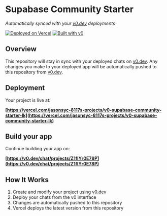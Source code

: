 # Supabase Community Starter

*Automatically synced with your [v0.dev](https://v0.dev) deployments*

[![Deployed on Vercel](https://img.shields.io/badge/Deployed%20on-Vercel-black?style=for-the-badge&logo=vercel)](https://vercel.com/jasonsyc-8117s-projects/v0-supabase-community-starter-lk)
[![Built with v0](https://img.shields.io/badge/Built%20with-v0.dev-black?style=for-the-badge)](https://v0.dev/chat/projects/Z1fIYr0E78P)

## Overview

This repository will stay in sync with your deployed chats on [v0.dev](https://v0.dev).
Any changes you make to your deployed app will be automatically pushed to this repository from [v0.dev](https://v0.dev).

## Deployment

Your project is live at:

**[https://vercel.com/jasonsyc-8117s-projects/v0-supabase-community-starter-lk](https://vercel.com/jasonsyc-8117s-projects/v0-supabase-community-starter-lk)**

## Build your app

Continue building your app on:

**[https://v0.dev/chat/projects/Z1fIYr0E78P](https://v0.dev/chat/projects/Z1fIYr0E78P)**

## How It Works

1. Create and modify your project using [v0.dev](https://v0.dev)
2. Deploy your chats from the v0 interface
3. Changes are automatically pushed to this repository
4. Vercel deploys the latest version from this repository
